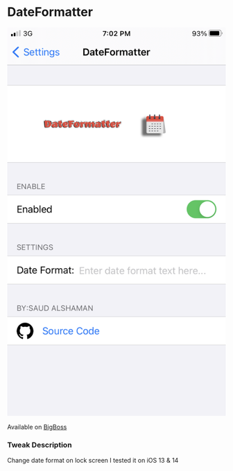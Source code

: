 # DateFormatter

![DateFormatter](https://github.com/s3ud-alshaman/TweaksOpenSource/blob/main/dateformatter/IMG_0603.PNG)

Available on [BigBoss](http://apt.thebigboss.org/repofiles/cydia/)


### Tweak Description
Change date format on lock screen
I tested it on iOS  13 & 14
